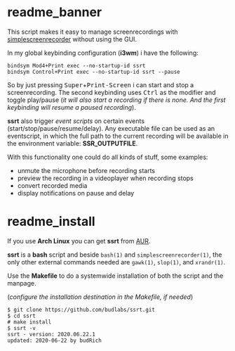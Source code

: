 # readme_banner

This script makes it easy to manage screenrecordings with [simplescreenrecorder] without using the GUI.

In my global keybinding configuration (**i3wm**) i have the following:  
```
bindsym Mod4+Print exec --no-startup-id ssrt
bindsym Control+Print exec --no-startup-id ssrt --pause
```

So by just pressing <kbd>Super</kbd>+<kbd>Print-Screen</kbd> i can start and stop a screenrecording. The second keybinding uses <kbd>Ctrl</kbd> as the modifier and toggle play/pause (*it will also start a recording if there is none. And the first keybinding will resume a paused recording*).  

**ssrt** also trigger *event scripts* on certain events (start/stop/pause/resume/delay). Any executable file can be used as an eventscript, in which the full path to the current recording will be available in the environment variable: **SSR_OUTPUTFILE**.

With this functionality one could do all kinds of stuff, some examples:  

- unmute the microphone before recording starts
- preview the recording in a videoplayer when recording stops
- convert recorded media
- display notifications on pause and delay


[simplescreenrecorder]: https://www.maartenbaert.be/simplescreenrecorder/

# readme_install

If you use **Arch Linux** you can get **ssrt** from [AUR](https://aur.archlinux.org/packages/ssrt/).  

**ssrt** is a **bash** script and beside `bash(1)` and `simplescreenrecorder(1)`, the only other external commands needed are `gawk(1)`, `slop(1)`, and `xrandr(1)`.  

Use the **Makefile** to do a systemwide installation of both the script and the manpage.  

(*configure the installation destination in the Makefile, if needed*)

```
$ git clone https://github.com/budlabs/ssrt.git
$ cd ssrt
# make install
$ ssrt -v
ssrt - version: 2020.06.22.1
updated: 2020-06-22 by budRich
```
